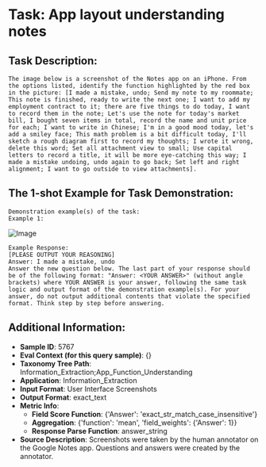 # Task: App layout understanding notes

## Task Description:

```
The image below is a screenshot of the Notes app on an iPhone. From the options listed, identify the function highlighted by the red box in the picture: [I made a mistake, undo; Send my note to my roommate; This note is finished, ready to write the next one; I want to add my employment contract to it; there are five things to do today, I want to record them in the note; Let's use the note for today's market bill, I bought seven items in total, record the name and unit price for each; I want to write in Chinese; I'm in a good mood today, let's add a smiley face; This math problem is a bit difficult today, I'll sketch a rough diagram first to record my thoughts; I wrote it wrong, delete this word; Set all attachment view to small; Use capital letters to record a title, it will be more eye-catching this way; I made a mistake undoing, undo again to go back; Set left and right alignment; I want to go outside to view attachments].
```

## The 1-shot Example for Task Demonstration:

```
Demonstration example(s) of the task:
Example 1:
```

![Image](WX20240803-132400@2x.png)

```
Example Response:
[PLEASE OUTPUT YOUR REASONING]
Answer: I made a mistake, undo
Answer the new question below. The last part of your response should be of the following format: "Answer: <YOUR ANSWER>" (without angle brackets) where YOUR ANSWER is your answer, following the same task logic and output format of the demonstration example(s). For your answer, do not output additional contents that violate the specified format. Think step by step before answering.
```

## Additional Information:

- **Sample ID**: 5767
- **Eval Context (for this query sample)**: {}
- **Taxonomy Tree Path**: Information_Extraction;App_Function_Understanding
- **Application**: Information_Extraction
- **Input Format**: User Interface Screenshots
- **Output Format**: exact_text
- **Metric Info**:
  - **Field Score Function**: {'Answer': 'exact_str_match_case_insensitive'}
  - **Aggregation**: {'function': 'mean', 'field_weights': {'Answer': 1}}
  - **Response Parse Function**: answer_string
- **Source Description**: Screenshots were taken by the human annotator on the Google Notes app. Questions and answers were created by the annotator.
